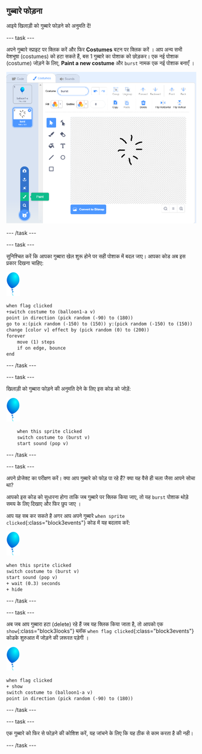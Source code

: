 ## गुब्बारे फोड़ना

आइये खिलाड़ी को गुब्बारे फोड़ने को अनुमति दें!

--- task ---

अपने गुब्बारे स्प्राइट पर क्लिक करें और फिर **Costumes** बटन पर क्लिक करें । आप अन्य सभी वेशभूषा (costumes) को हटा सकते हैं, बस 1 गुब्बारे का पोशाक को छोड़कर। एक नई पोशाक (costume) जोड़ने के लिए, **Paint a new costume** और `burst` नामक एक नई पोशाक बनाएँ ।

![balloon costume called burst](images/balloons-costume.png)

--- /task ---

--- task ---

सुनिश्चित करें कि आपका गुब्बारा खेल शुरू होने पर सही पोशाक में बदल जाए। आपका कोड अब इस प्रकार दिखना चाहिए:

![balloon sprite](images/balloon-sprite.png)

```blocks3
when flag clicked
+switch costume to (balloon1-a v)
point in direction (pick random (-90) to (180))
go to x:(pick random (-150) to (150)) y:(pick random (-150) to (150))
change [color v] effect by (pick random (0) to (200))
forever
    move (1) steps
    if on edge, bounce
end
```

--- /task ---

--- task ---

खिलाड़ी को गुब्बारा फोड़ने की अनुमति देने के लिए इस कोड को जोड़ें:

![balloon sprite](images/balloon-sprite.png)

```blocks3
    when this sprite clicked
    switch costume to (burst v)
    start sound (pop v)
```

--- /task ---

--- task ---

अपने प्रोजेक्ट का परीक्षण करें। क्या आप गुब्बारे को फोड़ पा रहे हैं? क्या यह वैसे ही चला जैसा आपने सोचा था?

आपको इस कोड को सुधारना होगा ताकि जब गुब्बारे पर क्लिक किया जाए, तो यह `burst` पोशाक थोड़े समय के लिए दिखाए और फिर छुप जाए ।

आप यह सब कर सकते है अगर आप अपने गुब्बारे `when sprite clicked`{:class="block3events"} कोड में यह बदलाव करें:

![balloon sprite](images/balloon-sprite.png)

```blocks3
when this sprite clicked
switch costume to (burst v)
start sound (pop v)
+ wait (0.3) seconds
+ hide
```

--- /task ---

--- task ---

अब जब आप गुब्बारा हटा (delete) रहे हैं जब यह क्लिक किया जाता है, तो आपको एक `show`{:class="block3looks"} ब्लॉक `when flag clicked`{:class="block3events"} कोडके शुरुआत में जोड़ने की ज़रूरत पड़ेगी ।

![balloon sprite](images/balloon-sprite.png)

```blocks3
when flag clicked
+ show
switch costume to (balloon1-a v)
point in direction (pick random (-90) to (180))
```

--- /task ---

--- task ---

एक गुब्बारे को फिर से फोड़ने की कोशिश करें, यह जांचने के लिए कि यह ठीक से काम करता है की नही।

--- /task ---

